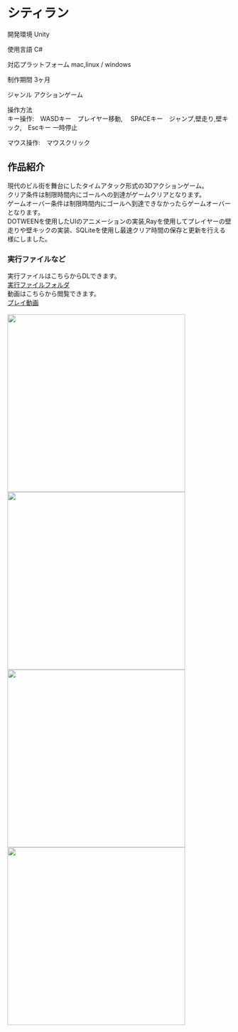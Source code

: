# シティラン

開発環境 Unity  
                                          
使用言語 C#  
  
対応プラットフォーム mac,linux / windows  
                                  
制作期間 3ヶ月  
                                      
ジャンル アクションゲーム  
                                      
操作方法  
キー操作:　WASDキー　プレイヤー移動, 　SPACEキー　ジャンプ,壁走り,壁キック,　Escキー 一時停止  
                                          
マウス操作:　マウスクリック  
  
## 作品紹介  
  
現代のビル街を舞台にしたタイムアタック形式の3Dアクションゲーム。  
クリア条件は制限時間内にゴールへの到達がゲームクリアとなります。  
ゲームオーバー条件は制限時間内にゴールへ到達できなかったらゲームオーバーとなります。  
DOTWEENを使用したUIのアニメーションの実装,Rayを使用してプレイヤーの壁走りや壁キックの実装、SQLiteを使用し最速クリア時間の保存と更新を行える様にしました。    
### 実行ファイルなど      
実行ファイルはこちらからDLできます。  
[実行ファイルフォルダ](https://drive.google.com/drive/folders/1-lu9F6yoUp85-4gvxgEnJX69CBQ-Ioqk?usp=sharing)  
動画はこちらから閲覧できます。  
[プレイ動画](https://youtu.be/PfBH8LtmW_E)  
<br>
<img width="400" src="https://user-images.githubusercontent.com/71370181/111796425-82616a80-890b-11eb-9329-775651244ef0.png">
<img width="400" src="https://user-images.githubusercontent.com/71370181/111796446-87beb500-890b-11eb-82df-04e3f2ed65f0.png">
<img width="400" src="https://user-images.githubusercontent.com/71370181/111800672-88594a80-890f-11eb-82d6-7a2fc0a7c3ac.png">
<img width="400" src="https://user-images.githubusercontent.com/71370181/111800685-8b543b00-890f-11eb-898b-0b3cd6b28153.png">
